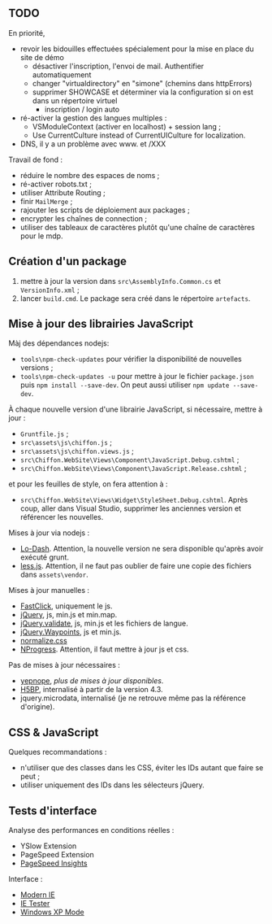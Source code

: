 TODO
----

En priorité,
- revoir les bidouilles effectuées spécialement pour la mise en place du site de démo
  * désactiver l'inscription, l'envoi de mail. Authentifier automatiquement
  * changer "virtualdirectory" en "simone" (chemins dans httpErrors)
  * supprimer SHOWCASE et déterminer via la configuration si on est dans un répertoire virtuel
    + inscription / login auto
- ré-activer la gestion des langues multiples :
  * VSModuleContext (activer en localhost) + session lang ;
  * Use CurrentCulture instead of CurrentUICulture for localization.
- DNS, il y a un problème avec www. et /XXX

Travail de fond :
- réduire le nombre des espaces de noms ;
- ré-activer robots.txt ;
- utiliser Attribute Routing ;
- finir `MailMerge` ;
- rajouter les scripts de déploiement aux packages ;
- encrypter les chaînes de connection ;
- utiliser des tableaux de caractères plutôt qu'une chaîne de caractères pour le mdp.

Création d'un package
---------------------

1. mettre à jour la version dans `src\AssemblyInfo.Common.cs` et `VersionInfo.xml` ;
2. lancer `build.cmd`. Le package sera créé dans le répertoire `artefacts`.

Mise à jour des librairies JavaScript
-------------------------------------

Màj des dépendances nodejs:
- `tools\npm-check-updates` pour vérifier la disponibilité de nouvelles versions ;
- `tools\npm-check-updates -u` pour mettre à jour le fichier `package.json`
  puis `npm install --save-dev`. On peut aussi utiliser `npm update --save-dev`.

À chaque nouvelle version d'une librairie JavaScript, si nécessaire, mettre à jour :
- `Gruntfile.js` ;
- `src\assets\js\chiffon.js` ;
- `src\assets\js\chiffon.views.js` ;
- `src\Chiffon.WebSite\Views\Component\JavaScript.Debug.cshtml` ;
- `src\Chiffon.WebSite\Views\Component\JavaScript.Release.cshtml` ;

et pour les feuilles de style, on fera attention à :
- `src\Chiffon.WebSite\Views\Widget\StyleSheet.Debug.cshtml`.
Après coup, aller dans Visual Studio, supprimer les anciennes version et
référencer les nouvelles.

Mises à jour via nodejs :
- [Lo-Dash](https://lodash.com/). Attention, la nouvelle version ne sera
  disponible qu'après avoir exécuté grunt.
- [less.js](http://lesscss.org/). Attention, il ne faut pas oublier de faire
  une copie des fichiers dans `assets\vendor`.

Mises à jour manuelles :
- [FastClick](https://github.com/ftlabs/fastclick), uniquement le js.
- [jQuery](https://jquery.com/download/), js, min.js et min.map.
- [jQuery.validate](http://jqueryvalidation.org/), js, min.js et
  les fichiers de langue.
- [jQuery.Waypoints](https://github.com/imakewebthings/waypoints), js et min.js.
- [normalize.css](http://necolas.github.io/normalize.css/)
- [NProgress](http://ricostacruz.com/nprogress/). Attention, il faut mettre
  à jour js et css.

Pas de mises à jour nécessaires :
- [yepnope](http://yepnopejs.com/), _plus de mises à jour disponibles_.
- [H5BP](https://github.com/h5bp/html5-boilerplate), internalisé à partir de la version 4.3.
- jquery.microdata, internalisé (je ne retrouve même pas la référence d'origine).

CSS & JavaScript
----------------

Quelques recommandations :
- n'utiliser que des classes dans les CSS, éviter les IDs autant que faire se peut ;
- utiliser uniquement des IDs dans les sélecteurs jQuery.

Tests d'interface
-----------------

Analyse des performances en conditions réelles :
- YSlow Extension
- PageSpeed Extension
- [PageSpeed Insights](http://developers.google.com/speed/pagespeed/insights/)

Interface :
- [Modern IE](http://www.modern.ie/)
- [IE Tester](http://my-debugbar.com/wiki/IETester/HomePage)
- [Windows XP Mode](http://windows.microsoft.com/en-us/windows7/products/features/windows-xp-mode)
